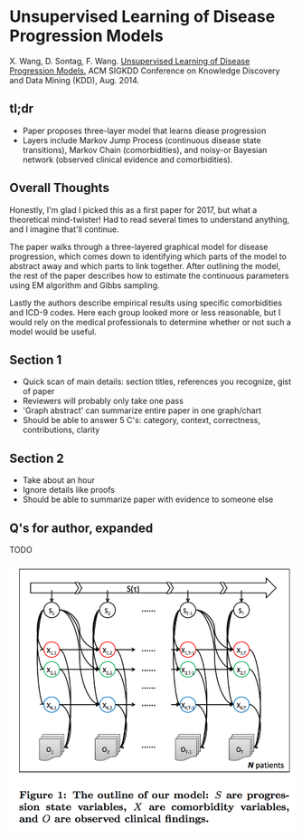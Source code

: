 # Unsupervised Learning of Disease Progression Models

X. Wang, D. Sontag, F. Wang. [Unsupervised Learning of Disease Progression Models.](http://cs.nyu.edu/~dsontag/papers/WanSonWan_kdd14.pdf) ACM SIGKDD Conference on Knowledge Discovery and Data Mining (KDD), Aug. 2014.

## tl;dr
 - Paper proposes three-layer model that learns diease progression
 - Layers include Markov Jump Process (continuous disease state transitions), Markov Chain (comorbidities), and noisy-or Bayesian network (observed clinical evidence and comorbidities).

## Overall Thoughts
Honestly, I'm glad I picked this as a first paper for 2017, but what a theoretical mind-twister! Had to read several times to understand anything, and I imagine that'll continue.

The paper walks through a three-layered graphical model for disease progression, which comes down to identifying which parts of the model to abstract away and which parts to link together. After outlining the model, the rest of the paper describes how to estimate the continuous parameters using EM algorithm and Gibbs sampling. 

Lastly the authors describe empirical results using specific comorbidities and ICD-9 codes. Here each group looked more or less reasonable, but I would rely on the medical professionals to determine whether or not such a model would be useful.

## Section 1
 - Quick scan of main details: section titles, references you recognize, gist of paper
 - Reviewers will probably only take one pass
 - 'Graph abstract' can summarize entire paper in one graph/chart
 - Should be able to answer 5 C's: category, context, correctness, contributions, clarity

## Section 2
 - Take about an hour
 - Ignore details like proofs
 - Should be able to summarize paper with evidence to someone else


## Q's for author, expanded
TODO

![Model figure from paper](../img/WanSonWan_kdd14/model.png)